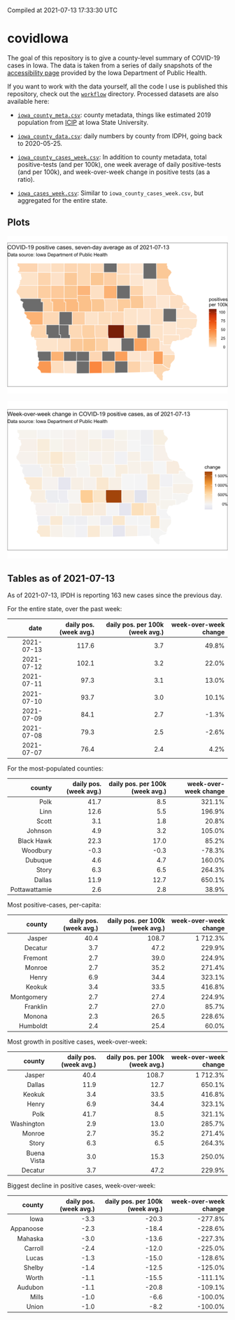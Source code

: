 Compiled at 2021-07-13 17:33:30 UTC

<!-- README.md is generated from README.Rmd. Please edit that file -->

# covidIowa

<!-- badges: start -->

<!-- badges: end -->

The goal of this repository is to give a county-level summary of
COVID-19 cases in Iowa. The data is taken from a series of daily
snapshots of the [accessibility
page](https://coronavirus.iowa.gov/pages/access) provided by the Iowa
Department of Public Health.

If you want to work with the data yourself, all the code I use is
published this repository, check out the [`workflow`](workflow)
directory. Processed datasets are also available here:

  - [`iowa_county_meta.csv`](https://raw.githubusercontent.com/ijlyttle/covidIowa/master/workflow/data/99-publish/iowa_county_meta.csv):
    county metadata, things like estimated 2019 population from
    [ICIP](https://www.icip.iastate.edu/tables/population/counties-estimates)
    at Iowa State University.

  - [`iowa_county_data.csv`](https://raw.githubusercontent.com/ijlyttle/covidIowa/master/workflow/data/99-publish/iowa_county_data.csv):
    daily numbers by county from IDPH, going back to 2020-05-25.

  - [`iowa_county_cases_week.csv`](https://raw.githubusercontent.com/ijlyttle/covidIowa/master/workflow/data/99-publish/iowa_county_data.csv):
    In addition to county metadata, total positive-tests (and per 100k),
    one week average of daily positive-tests (and per 100k), and
    week-over-week change in positive tests (as a ratio).

  - [`iowa_cases_week.csv`](https://raw.githubusercontent.com/ijlyttle/covidIowa/master/workflow/data/99-publish/iowa_cases_week.csv):
    Similar to `iowa_county_cases_week.csv`, but aggregated for the
    entire state.

## Plots

![](workflow/data/99-publish/iowa_cases.png)

![](workflow/data/99-publish/iowa_change.png)

## Tables as of 2021-07-13

As of 2021-07-13, IPDH is reporting 163 new cases since the previous
day.

For the entire state, over the past week:

|       date | daily pos. (week avg.) | daily pos. per 100k (week avg.) | week-over-week change |
| ---------: | ---------------------: | ------------------------------: | --------------------: |
| 2021-07-13 |                  117.6 |                             3.7 |                 49.8% |
| 2021-07-12 |                  102.1 |                             3.2 |                 22.0% |
| 2021-07-11 |                   97.3 |                             3.1 |                 13.0% |
| 2021-07-10 |                   93.7 |                             3.0 |                 10.1% |
| 2021-07-09 |                   84.1 |                             2.7 |                \-1.3% |
| 2021-07-08 |                   79.3 |                             2.5 |                \-2.6% |
| 2021-07-07 |                   76.4 |                             2.4 |                  4.2% |

For the most-populated counties:

|        county | daily pos. (week avg.) | daily pos. per 100k (week avg.) | week-over-week change |
| ------------: | ---------------------: | ------------------------------: | --------------------: |
|          Polk |                   41.7 |                             8.5 |                321.1% |
|          Linn |                   12.6 |                             5.5 |                196.9% |
|         Scott |                    3.1 |                             1.8 |                 20.8% |
|       Johnson |                    4.9 |                             3.2 |                105.0% |
|    Black Hawk |                   22.3 |                            17.0 |                 85.2% |
|      Woodbury |                  \-0.3 |                           \-0.3 |               \-78.3% |
|       Dubuque |                    4.6 |                             4.7 |                160.0% |
|         Story |                    6.3 |                             6.5 |                264.3% |
|        Dallas |                   11.9 |                            12.7 |                650.1% |
| Pottawattamie |                    2.6 |                             2.8 |                 38.9% |

Most positive-cases, per-capita:

|     county | daily pos. (week avg.) | daily pos. per 100k (week avg.) | week-over-week change |
| ---------: | ---------------------: | ------------------------------: | --------------------: |
|     Jasper |                   40.4 |                           108.7 |              1 712.3% |
|    Decatur |                    3.7 |                            47.2 |                229.9% |
|    Fremont |                    2.7 |                            39.0 |                224.9% |
|     Monroe |                    2.7 |                            35.2 |                271.4% |
|      Henry |                    6.9 |                            34.4 |                323.1% |
|     Keokuk |                    3.4 |                            33.5 |                416.8% |
| Montgomery |                    2.7 |                            27.4 |                224.9% |
|   Franklin |                    2.7 |                            27.0 |                 85.7% |
|     Monona |                    2.3 |                            26.5 |                228.6% |
|   Humboldt |                    2.4 |                            25.4 |                 60.0% |

Most growth in positive cases, week-over-week:

|      county | daily pos. (week avg.) | daily pos. per 100k (week avg.) | week-over-week change |
| ----------: | ---------------------: | ------------------------------: | --------------------: |
|      Jasper |                   40.4 |                           108.7 |              1 712.3% |
|      Dallas |                   11.9 |                            12.7 |                650.1% |
|      Keokuk |                    3.4 |                            33.5 |                416.8% |
|       Henry |                    6.9 |                            34.4 |                323.1% |
|        Polk |                   41.7 |                             8.5 |                321.1% |
|  Washington |                    2.9 |                            13.0 |                285.7% |
|      Monroe |                    2.7 |                            35.2 |                271.4% |
|       Story |                    6.3 |                             6.5 |                264.3% |
| Buena Vista |                    3.0 |                            15.3 |                250.0% |
|     Decatur |                    3.7 |                            47.2 |                229.9% |

Biggest decline in positive cases, week-over-week:

|    county | daily pos. (week avg.) | daily pos. per 100k (week avg.) | week-over-week change |
| --------: | ---------------------: | ------------------------------: | --------------------: |
|      Iowa |                  \-3.3 |                          \-20.3 |              \-277.8% |
| Appanoose |                  \-2.3 |                          \-18.4 |              \-228.6% |
|   Mahaska |                  \-3.0 |                          \-13.6 |              \-227.3% |
|   Carroll |                  \-2.4 |                          \-12.0 |              \-225.0% |
|     Lucas |                  \-1.3 |                          \-15.0 |              \-128.6% |
|    Shelby |                  \-1.4 |                          \-12.5 |              \-125.0% |
|     Worth |                  \-1.1 |                          \-15.5 |              \-111.1% |
|   Audubon |                  \-1.1 |                          \-20.8 |              \-109.1% |
|     Mills |                  \-1.0 |                           \-6.6 |              \-100.0% |
|     Union |                  \-1.0 |                           \-8.2 |              \-100.0% |
